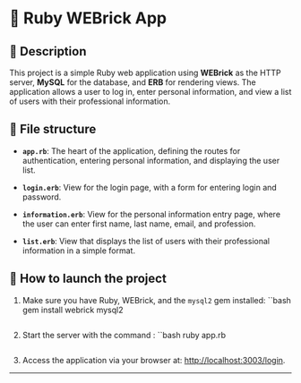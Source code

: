 # 🚀 Ruby WEBrick App

## 📝 Description

This project is a simple Ruby web application using **WEBrick** as the HTTP server, **MySQL** for the database, and **ERB** for rendering views. The application allows a user to log in, enter personal information, and view a list of users with their professional information.

## 📁 File structure

- **`app.rb`**: The heart of the application, defining the routes for authentication, entering personal information, and displaying the user list.
  
- **`login.erb`**: View for the login page, with a form for entering login and password.

- **`information.erb`**: View for the personal information entry page, where the user can enter first name, last name, email, and profession.

- **`list.erb`**: View that displays the list of users with their professional information in a simple format.

## 🚀 How to launch the project

1. Make sure you have Ruby, WEBrick, and the `mysql2` gem installed:
   ``bash
   gem install webrick mysql2
   ```

2. Start the server with the command :
   ``bash
   ruby app.rb
   ```

3. Access the application via your browser at: [http://localhost:3003/login](http://localhost:3003/login).

---
